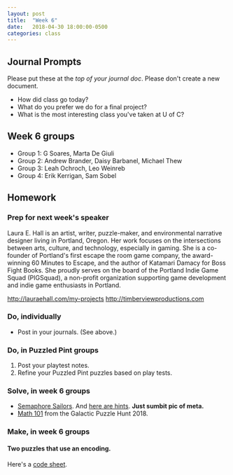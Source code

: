 ```yaml
---
layout: post
title:  "Week 6"
date:   2018-04-30 18:00:00-0500
categories: class
---
```


## Journal Prompts

Please put these at the *top of your journal doc*. Please don't create a new document.

- How did class go today?
- What do you prefer we do for a final project?
- What is the most interesting class you've taken at U of C?

## Week 6 groups

* Group 1: G Soares, Marta De Giuli
* Group 2: Andrew Brander, Daisy Barbanel, Michael Thew
* Group 3: Leah Ochroch, Leo Weinreb
* Group 4: Erik Kerrigan, Sam Sobel

## Homework

### Prep for next week's speaker

Laura E. Hall is an artist, writer, puzzle-maker, and environmental narrative designer living in Portland, Oregon. Her work focuses on the intersections between arts, culture, and technology, especially in gaming. She is a co-founder of Portland's first escape the room game company, the award-winning 60 Minutes to Escape, and the author of Katamari Damacy for Boss Fight Books. She proudly serves on the board of the Portland Indie Game Squad (PIGSquad), a non-profit organization supporting game development and indie game enthusiasts in Portland.

http://lauraehall.com/my-projects
http://timberviewproductions.com

### Do, individually

* Post in your journals. (See above.)

### Do, in Puzzled Pint groups

1. Post your playtest notes.
2. Refine your Puzzled Pint puzzles based on play tests.

### Solve, in week 6 groups

* [Semaphore Sailors](/pdf/Semaphore_Sailors.pdf). And [here are hints](http://mysteryleague.com/semaphore). **Just sumbit pic of meta.**
* [Math 101](https://2018.galacticpuzzlehunt.com/puzzle/math-101) from the Galactic Puzzle Hunt 2018.

### Make, in week 6 groups

#### Two puzzles that use an encoding.

Here's a [code sheet](http://www.puzzledpint.com/files/3614/6881/3541/CodeSheet_07_2016.pdf).

